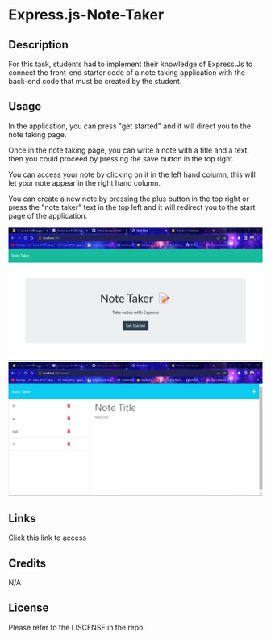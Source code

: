 # Express.js-Note-Taker

## Description

For this task, students had to implement their knowledge of Express.Js to connect the front-end starter code of a note taking application with the back-end code that must be created by the student. 

## Usage

In the application, you can press "get started" and it will direct you to the note taking page. 

Once in the note taking page, you can write a note with a title and a text, then you could proceed by pressing the save button in the top right.

You can access your note by clicking on it in the left hand column, this will let your note appear in the right hand column. 

You can create a new note by pressing the plus button in the top right or press the "note taker" text in the top left and it will redirect you to the start page of the application. 

![alt text](https://github.com/ajjeroni/Express.js-Note-Taker/blob/c7ce30d8fd402f3d0b30c92de23649088278e91e/Screenshot%202023-07-30%20210442.png)
![alt text](https://github.com/ajjeroni/Express.js-Note-Taker/blob/c7ce30d8fd402f3d0b30c92de23649088278e91e/Screenshot%202023-07-30%20210458.png)

## Links

Click this link to access [ ]( )

## Credits

N/A

## License 

Please refer to the LISCENSE in the repo.
